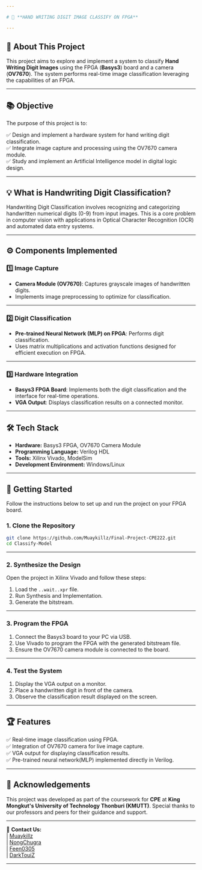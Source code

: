 ```yaml
---

# 🎒 **HAND WRITING DIGIT IMAGE CLASSIFY ON FPGA**

---
```


## 🏩 **About This Project**
This project aims to explore and implement a system to classify **Hand Writing Digit Images** using the FPGA (**Basys3**) board and a camera (**OV7670**). The system performs real-time image classification leveraging the capabilities of an FPGA.

---

## 📚 **Objective**

The purpose of this project is to:

✅ Design and implement a hardware system for hand writing digit classification.  
✅ Integrate image capture and processing using the OV7670 camera module.  
✅ Study and implement an Artificial Intelligence model in digital logic design.

---

## 💡 **What is Handwriting Digit Classification?**

Handwriting Digit Classification involves recognizing and categorizing handwritten numerical digits (0-9) from input images. This is a core problem in computer vision with applications in Optical Character Recognition (OCR) and automated data entry systems.

---

## ⚙️ **Components Implemented**

### 1️⃣ **Image Capture**
   - **Camera Module (OV7670)**: Captures grayscale images of handwritten digits.  
   - Implements image preprocessing to optimize for classification.

---

### 2️⃣ **Digit Classification**
   - **Pre-trained Neural Network (MLP) on FPGA**: Performs digit classification.
   - Uses matrix multiplications and activation functions designed for efficient execution on FPGA.

---

### 3️⃣ **Hardware Integration**
   - **Basys3 FPGA Board**: Implements both the digit classification and the interface for real-time operations.
   - **VGA Output**: Displays classification results on a connected monitor.

---

## 🛠️ **Tech Stack**

- **Hardware:** Basys3 FPGA, OV7670 Camera Module  
- **Programming Language:** Verilog HDL  
- **Tools:** Xilinx Vivado, ModelSim  
- **Development Environment:** Windows/Linux

---

## 🚀 **Getting Started**

Follow the instructions below to set up and run the project on your FPGA board.

### 1. Clone the Repository

```bash
git clone https://github.com/Muaykillz/Final-Project-CPE222.git
cd Classify-Model
```

---

### 2. Synthesize the Design

Open the project in Xilinx Vivado and follow these steps:

1. Load the `..wait..xpr` file.
2. Run Synthesis and Implementation.
3. Generate the bitstream.

---

### 3. Program the FPGA

1. Connect the Basys3 board to your PC via USB.  
2. Use Vivado to program the FPGA with the generated bitstream file.  
3. Ensure the OV7670 camera module is connected to the board.

---

### 4. Test the System

1. Display the VGA output on a monitor.  
2. Place a handwritten digit in front of the camera.  
3. Observe the classification result displayed on the screen.

---

## 🏆 **Features**

✅ Real-time image classification using FPGA.  
✅ Integration of OV7670 camera for live image capture.  
✅ VGA output for displaying classification results.  
✅ Pre-trained neural network(MLP) implemented directly in Verilog.

---

## 🙏 **Acknowledgements**

This project was developed as part of the coursework for **CPE** at **King Mongkut's University of Technology Thonburi (KMUTT)**. Special thanks to our professors and peers for their guidance and support.

---

📧 **Contact Us:**  
| [Muaykillz](https://github.com/Muaykillz)  
| [NongChugra](https://github.com/NongChugra)  
| [Feen0305](https://github.com/Feen0305)  
| [DarkTouiZ](https://github.com/DarkTouiZ) 

---


